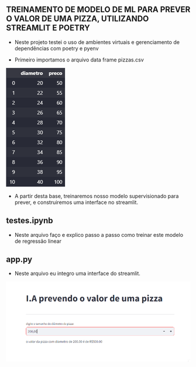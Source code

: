 ## TREINAMENTO DE MODELO DE ML PARA PREVER O VALOR DE UMA PIZZA, UTILIZANDO STREAMLIT E POETRY

- Neste projeto testei o uso de ambientes virtuais e gerenciamento de dependências com poetry e pyenv

- Primeiro importamos o arquivo data frame pizzas.csv

![alt text](image.png)

- A partir desta base, treinaremos nosso modelo supervisionado para prever, e construiremos uma interface no streamlit.

## testes.ipynb

- Neste arquivo faço e explico passo a passo como treinar este modelo de regressão linear

## app.py

- Neste arquivo eu integro uma interface do streamlit.

![alt text](image-1.png)